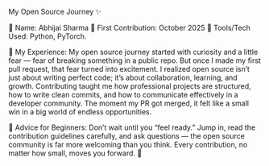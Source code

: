 My Open Source Journey ✨

👤 Name: Abhijai Sharma
📅 First Contribution: October 2025
🔧 Tools/Tech Used: Python, PyTorch.

🌟 My Experience:
My open source journey started with curiosity and a little fear — fear of breaking something in a public repo. But once I made my first pull request, that fear turned into excitement. I realized open source isn’t just about writing perfect code; it’s about collaboration, learning, and growth.
Contributing taught me how professional projects are structured, how to write clean commits, and how to communicate effectively in a developer community. The moment my PR got merged, it felt like a small win in a big world of endless opportunities.

📌 Advice for Beginners:
Don’t wait until you “feel ready.” Jump in, read the contribution guidelines carefully, and ask questions — the open source community is far more welcoming than you think. Every contribution, no matter how small, moves you forward. 🚀
